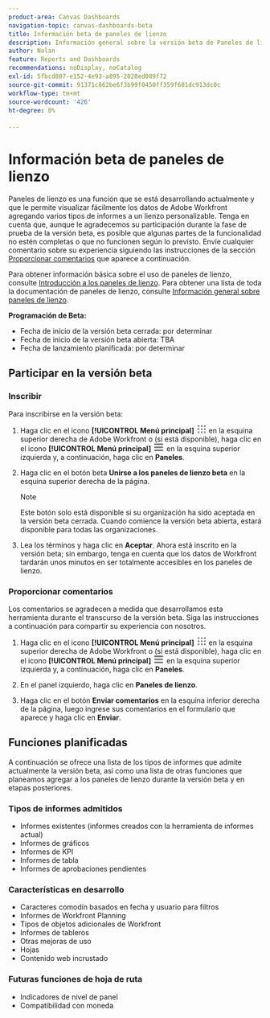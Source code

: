 ```yaml
---
product-area: Canvas Dashboards
navigation-topic: canvas-dashboards-beta
title: Información beta de paneles de lienzo
description: Información general sobre la versión beta de Paneles de lienzo
author: Nolan
feature: Reports and Dashboards
recommendations: noDisplay, noCatalog
exl-id: 5fbcd807-e152-4e93-a895-2028ed089f72
source-git-commit: 91371c862be6f3b99f0450ff359f601dc913dc0c
workflow-type: tm+mt
source-wordcount: '426'
ht-degree: 0%

---
```


# Información beta de paneles de lienzo

Paneles de lienzo es una función que se está desarrollando actualmente y que le permite visualizar fácilmente los datos de Adobe Workfront agregando varios tipos de informes a un lienzo personalizable. Tenga en cuenta que, aunque le agradecemos su participación durante la fase de prueba de la versión beta, es posible que algunas partes de la funcionalidad no estén completas o que no funcionen según lo previsto. Envíe cualquier comentario sobre su experiencia siguiendo las instrucciones de la sección [Proporcionar comentarios](#provide-feedback) que aparece a continuación.

Para obtener información básica sobre el uso de paneles de lienzo, consulte [Introducción a los paneles de lienzo](/help/quicksilver/reports-and-dashboards/canvas-dashboards/manage-canvas-dashboards/get-started-canvas-dashboards.md).
Para obtener una lista de toda la documentación de paneles de lienzo, consulte [Información general sobre paneles de lienzo](/help/quicksilver/reports-and-dashboards/canvas-dashboards/canvas-dashboards-overview.md).

**Programación de Beta:**

* Fecha de inicio de la versión beta cerrada: por determinar
* Fecha de inicio de la versión beta abierta: TBA
* Fecha de lanzamiento planificada: por determinar

## Participar en la versión beta

### Inscribir

Para inscribirse en la versión beta:

1. Haga clic en el icono **[!UICONTROL Menú principal]** ![Menú principal](/help/_includes/assets/main-menu-icon.png) en la esquina superior derecha de Adobe Workfront o (si está disponible), haga clic en el icono **[!UICONTROL Menú principal]** ![Menú principal](/help/_includes/assets/main-menu-icon-left-nav.png) en la esquina superior izquierda y, a continuación, haga clic en **Paneles**.

1. Haga clic en el botón beta **Unirse a los paneles de lienzo beta** en la esquina superior derecha de la página.

   >[!NOTE]
   >
   >Este botón solo está disponible si su organización ha sido aceptada en la versión beta cerrada. Cuando comience la versión beta abierta, estará disponible para todas las organizaciones.

1. Lea los términos y haga clic en **Aceptar**. Ahora está inscrito en la versión beta; sin embargo, tenga en cuenta que los datos de Workfront tardarán unos minutos en ser totalmente accesibles en los paneles de lienzo.

### Proporcionar comentarios

Los comentarios se agradecen a medida que desarrollamos esta herramienta durante el transcurso de la versión beta. Siga las instrucciones a continuación para compartir su experiencia con nosotros.

1. Haga clic en el icono **[!UICONTROL Menú principal]** ![Menú principal](/help/_includes/assets/main-menu-icon.png) en la esquina superior derecha de Adobe Workfront o (si está disponible), haga clic en el icono **[!UICONTROL Menú principal]** ![Menú principal](/help/_includes/assets/main-menu-icon-left-nav.png) en la esquina superior izquierda y, a continuación, haga clic en **Paneles**.

1. En el panel izquierdo, haga clic en **Paneles de lienzo**.

1. Haga clic en el botón **Enviar comentarios** en la esquina inferior derecha de la página, luego ingrese sus comentarios en el formulario que aparece y haga clic en **Enviar**.

## Funciones planificadas

A continuación se ofrece una lista de los tipos de informes que admite actualmente la versión beta, así como una lista de otras funciones que planeamos agregar a los paneles de lienzo durante la versión beta y en etapas posteriores.

### Tipos de informes admitidos

* Informes existentes (informes creados con la herramienta de informes actual)
* Informes de gráficos
* Informes de KPI
* Informes de tabla
* Informes de aprobaciones pendientes

### Características en desarrollo

* Caracteres comodín basados en fecha y usuario para filtros
* Informes de Workfront Planning
* Tipos de objetos adicionales de Workfront
* Informes de tableros
* Otras mejoras de uso
* Hojas
* Contenido web incrustado

### Futuras funciones de hoja de ruta

* Indicadores de nivel de panel
* Compatibilidad con moneda
